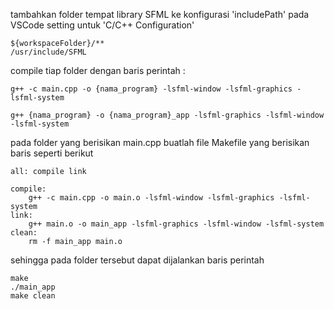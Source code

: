 tambahkan folder tempat library SFML ke konfigurasi 'includePath' pada VSCode setting untuk 'C/C++ Configuration'
```
${workspaceFolder}/**
/usr/include/SFML
```

compile tiap folder dengan baris perintah :
```console
g++ -c main.cpp -o {nama_program} -lsfml-window -lsfml-graphics -lsfml-system
```

```
g++ {nama_program} -o {nama_program}_app -lsfml-graphics -lsfml-window -lsfml-system
```

pada folder yang berisikan main.cpp buatlah file Makefile yang berisikan baris seperti berikut
```
all: compile link

compile: 
	g++ -c main.cpp -o main.o -lsfml-window -lsfml-graphics -lsfml-system
link:
	g++ main.o -o main_app -lsfml-graphics -lsfml-window -lsfml-system
clean: 
	rm -f main_app main.o
```

sehingga pada folder tersebut dapat dijalankan baris perintah 
```
make
./main_app
make clean
```
